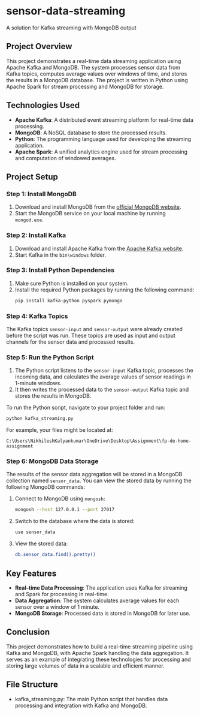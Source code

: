 # sensor-data-streaming
A solution for Kafka streaming with MongoDB output

## Project Overview
This project demonstrates a real-time data streaming application using Apache Kafka and MongoDB. The system processes sensor data from Kafka topics, computes average values over windows of time, and stores the results in a MongoDB database. The project is written in Python using Apache Spark for stream processing and MongoDB for storage.

## Technologies Used
- **Apache Kafka**: A distributed event streaming platform for real-time data processing.
- **MongoDB**: A NoSQL database to store the processed results.
- **Python**: The programming language used for developing the streaming application.
- **Apache Spark**: A unified analytics engine used for stream processing and computation of windowed averages.

## Project Setup

### Step 1: Install MongoDB
1. Download and install MongoDB from the [official MongoDB website](https://www.mongodb.com/try/download/community).
2. Start the MongoDB service on your local machine by running `mongod.exe`.

### Step 2: Install Kafka
1. Download and install Apache Kafka from the [Apache Kafka website](https://kafka.apache.org/downloads).
2. Start Kafka in the `bin\windows` folder.

### Step 3: Install Python Dependencies
1. Make sure Python is installed on your system.
2. Install the required Python packages by running the following command:
   ```bash
   pip install kafka-python pyspark pymongo
   ```

### Step 4: Kafka Topics
The Kafka topics `sensor-input` and `sensor-output` were already created before the script was run. These topics are used as input and output channels for the sensor data and processed results.

### Step 5: Run the Python Script
1. The Python script listens to the `sensor-input` Kafka topic, processes the incoming data, and calculates the average values of sensor readings in 1-minute windows.
2. It then writes the processed data to the `sensor-output` Kafka topic and stores the results in MongoDB.

To run the Python script, navigate to your project folder and run:
```bash
python kafka_streaming.py
```
For example, your files might be located at:
```
C:\Users\NikhileshKalyankumar\OneDrive\Desktop\Assignment\fp-de-home-assignment
```

### Step 6: MongoDB Data Storage
The results of the sensor data aggregation will be stored in a MongoDB collection named `sensor_data`. You can view the stored data by running the following MongoDB commands:
1. Connect to MongoDB using `mongosh`:
   ```bash
   mongosh --host 127.0.0.1 --port 27017
   ```
2. Switch to the database where the data is stored:
   ```bash
   use sensor_data
   ```
3. View the stored data:
   ```bash
   db.sensor_data.find().pretty()
   ```

## Key Features
- **Real-time Data Processing**: The application uses Kafka for streaming and Spark for processing in real-time.
- **Data Aggregation**: The system calculates average values for each sensor over a window of 1 minute.
- **MongoDB Storage**: Processed data is stored in MongoDB for later use.

## Conclusion
This project demonstrates how to build a real-time streaming pipeline using Kafka and MongoDB, with Apache Spark handling the data aggregation. It serves as an example of integrating these technologies for processing and storing large volumes of data in a scalable and efficient manner.

## File Structure
- kafka_streaming.py: The main Python script that handles data processing and integration with Kafka and MongoDB.

